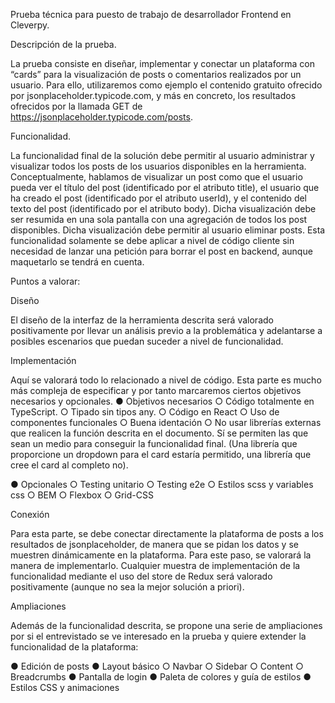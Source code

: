Prueba técnica para puesto de trabajo de desarrollador Frontend en Cleverpy.

Descripción de la prueba.

La prueba consiste en diseñar, implementar y conectar un plataforma con “cards” para la
visualización de posts o comentarios realizados por un usuario. Para ello, utilizaremos como ejemplo
el contenido gratuito ofrecido por jsonplaceholder.typicode.com, y más en concreto, los resultados
ofrecidos por la llamada GET de https://jsonplaceholder.typicode.com/posts.

Funcionalidad.

La funcionalidad final de la solución debe permitir al usuario administrar y visualizar todos los posts
de los usuarios disponibles en la herramienta.
Conceptualmente, hablamos de visualizar un post como que el usuario pueda ver el título del post
(identificado por el atributo title), el usuario que ha creado el post (identificado por el atributo
userId), y el contenido del texto del post (identificado por el atributo body). Dicha visualización debe
ser resumida en una sola pantalla con una agregación de todos los post disponibles.
Dicha visualización debe permitir al usuario eliminar posts. Esta funcionalidad solamente se debe
aplicar a nivel de código cliente sin necesidad de lanzar una petición para borrar el post en backend,
aunque maquetarlo se tendrá en cuenta.

Puntos a valorar:

Diseño

El diseño de la interfaz de la herramienta descrita será valorado positivamente por llevar un análisis
previo a la problemática y adelantarse a posibles escenarios que puedan suceder a nivel de
funcionalidad.

Implementación

Aquí se valorará todo lo relacionado a nivel de código. Esta parte es mucho más compleja de
especificar y por tanto marcaremos ciertos objetivos necesarios y opcionales.
● Objetivos necesarios
  ○ Código totalmente en TypeScript.
  ○ Tipado sin tipos any.
  ○ Código en React
  ○ Uso de componentes funcionales
  ○ Buena identación
  ○ No usar librerías externas que realicen la función descrita en el documento. Sí se
permiten las que sean un medio para conseguir la funcionalidad final. (Una librería
que proporcione un dropdown para el card estaría permitido, una librería que cree el
card al completo no).

● Opcionales
  ○ Testing unitario
  ○ Testing e2e
  ○ Estilos scss y variables css
  ○ BEM
  ○ Flexbox
  ○ Grid-CSS

Conexión

Para esta parte, se debe conectar directamente la plataforma de posts a los resultados de
jsonplaceholder, de manera que se pidan los datos y se muestren dinámicamente en la plataforma.
Para este paso, se valorará la manera de implementarlo. Cualquier muestra de implementación de la
funcionalidad mediante el uso del store de Redux será valorado positivamente (aunque no sea la
mejor solución a priori).

Ampliaciones

Además de la funcionalidad descrita, se propone una serie de ampliaciones por si el entrevistado se
ve interesado en la prueba y quiere extender la funcionalidad de la plataforma:

● Edición de posts
● Layout básico
  ○ Navbar
  ○ Sidebar
  ○ Content
  ○ Breadcrumbs
● Pantalla de login
● Paleta de colores y guía de estilos
● Estilos CSS y animaciones
